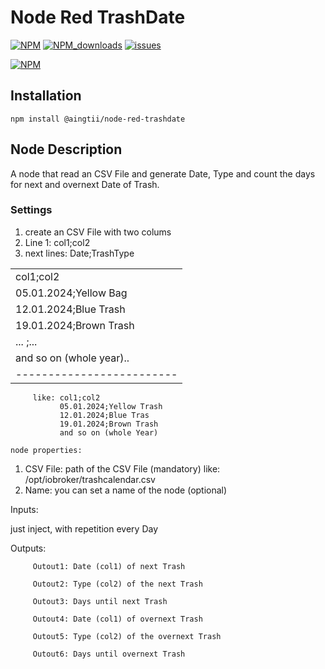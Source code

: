 # Node Red TrashDate

[![NPM](https://img.shields.io/npm/v/@aingtii/node-red-trashdate)](https://www.npmjs.com/package/@aingtii/node-red-trashdate)
[![NPM_downloads](https://img.shields.io/npm/dm/@aingtii/node-red-trashdate)](https://www.npmjs.com/package/@aingtii/node-red-trashdate)
[![issues](https://img.shields.io/github/issues/aingtii/node-red-trashdate)](https://github.com/aingtiig/node-red-trashdate/issues)

[![NPM](https://nodei.co/npm/@aingtii/node-red-trashdate.png?compact=true)](https://nodei.co/npm/@aingtii/node-red-trashdate/)

## Installation
```
npm install @aingtii/node-red-trashdate
```

## Node Description
A node that read an CSV File and generate Date, Type and count the days for next and overnext Date of Trash.</p>

### Settings
1. create an CSV File with two colums
2. Line 1:  col1;col2
3. next lines:  Date;TrashType

|                         |
|-------------------------|
|col1;col2                |
|05.01.2024;Yellow Bag    |
|12.01.2024;Blue Trash    |
|19.01.2024;Brown Trash   |
|...    ;...              |
|and so on (whole year).. |
|-------------------------|

         like: col1;col2
               05.01.2024;Yellow Trash
               12.01.2024;Blue Tras
               19.01.2024;Brown Trash
               and so on (whole Year)

    node properties:
1. CSV File: path of the CSV File (mandatory)
       like: /opt/iobroker/trashcalendar.csv
2. Name: you can set a name of the node (optional)
 
Inputs:

   just inject, with repetition every Day</li>            

Outputs:

         Outout1: Date (col1) of next Trash
         
         Outout2: Type (col2) of the next Trash
         
         Outout3: Days until next Trash
         
         Outout4: Date (col1) of overnext Trash
         
         Outout5: Type (col2) of the overnext Trash
         
         Outout6: Days until overnext Trash   
    




